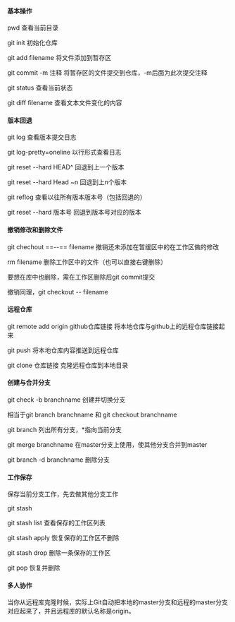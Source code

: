 #### 基本操作

pwd	查看当前目录

git init 初始化仓库

git add filename  将文件添加到暂存区

git commit -m 注释   将暂存区的文件提交到仓库，-m后面为此次提交注释

git status 查看当前状态

git diff filename	查看文本文件变化的内容

#### 版本回退

git log	查看版本提交日志

git log-pretty=oneline	以行形式查看日志

git reset --hard HEAD^	回退到上一个版本

git reset --hard Head ~n	回退到上n个版本

git reflog 	查看以往所有版本版本号（包括回退的）

git reset --hard 版本号	回退到版本号对应的版本

#### 撤销修改和删除文件

git chechout ==--== filename 撤销还未添加在暂缓区中的在工作区做的修改

rm filename	删除工作区中的文件（也可以直接右键删除）

要想在库中也删除，需在工作区删除后git commit提交

撤销同理，git checkout -- filename

#### 远程仓库

git remote add origin github仓库链接	将本地仓库与github上的远程仓库链接起来

git push	将本地仓库内容推送到远程仓库

git clone 仓库链接 	克隆远程仓库到本地目录

#### 创建与合并分支

git check -b branchname	  创建并切换分支

相当于git branch branchname  和    git checkout branchname

git branch	列出所有分支，*指向当前分支

git merge branchname	在master分支上使用，使其他分支合并到master

git branch -d branchname	删除分支

#### 工作保存

保存当前分支工作，先去做其他分支工作

git stash

git stash list	查看保存的工作区列表

git stash apply	恢复保存的工作区不删除

git stash drop	删除一条保存的工作区

git pop 	恢复并删除

#### 多人协作

当你从远程库克隆时候，实际上Git自动把本地的master分支和远程的master分支对应起来了，并且远程库的默认名称是origin。